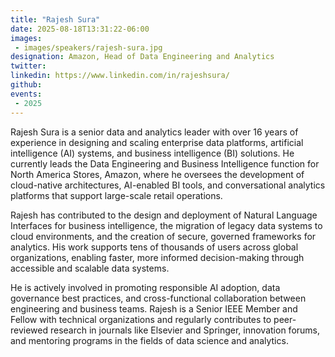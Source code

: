 ```yaml
---
title: "Rajesh Sura"
date: 2025-08-18T13:31:22-06:00
images: 
 - images/speakers/rajesh-sura.jpg
designation: Amazon, Head of Data Engineering and Analytics
twitter: 
linkedin: https://www.linkedin.com/in/rajeshsura/
github: 
events:
 - 2025
---
```


Rajesh Sura is a senior data and analytics leader with over 16 years of experience in designing and scaling enterprise data platforms, artificial intelligence (AI) systems, and business intelligence (BI) solutions. He currently leads the Data Engineering and Business Intelligence function for North America Stores, Amazon, where he oversees the development of cloud-native architectures, AI-enabled BI tools, and conversational analytics platforms that support large-scale retail operations.
 
Rajesh has contributed to the design and deployment of Natural Language Interfaces for business intelligence, the migration of legacy data systems to cloud environments, and the creation of secure, governed frameworks for analytics. His work supports tens of thousands of users across global organizations, enabling faster, more informed decision-making through accessible and scalable data systems.
 
He is actively involved in promoting responsible AI adoption, data governance best practices, and cross-functional collaboration between engineering and business teams. Rajesh is a Senior IEEE Member and Fellow with technical organizations and regularly contributes to peer-reviewed research in journals like Elsevier and Springer, innovation forums, and mentoring programs in the fields of data science and analytics.